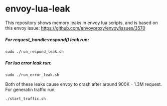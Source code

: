 # envoy-lua-leak
This repository shows memory leaks in envoy lua scripts, and is based on this envoy issue: https://github.com/envoyproxy/envoy/issues/3570
##### For request_handle:respond() leak run:
```
sudo ./run_respond_leak.sh
```
##### For lua error leak run:
```
sudo ./run_error_leak.sh
```

Both of these leaks cause envoy to crash after around 900K - 1.3M request. For generatin traffic run:
```
./start_traffic.sh
```
